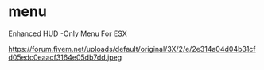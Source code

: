 # menu
 Enhanced HUD -Only Menu For ESX


https://forum.fivem.net/uploads/default/original/3X/2/e/2e314a04d04b31cfd05edc0eaacf3164e05db7dd.jpeg
